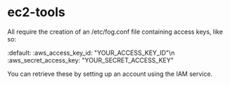 ec2-tools
=========
All require the creation of an /etc/fog.conf file containing access keys, like so:

:default:
  :aws_access_key_id: "YOUR_ACCESS_KEY_ID"\n
  :aws_secret_access_key: "YOUR_SECRET_ACCESS_KEY"

You can retrieve these by setting up an account using the IAM service.

